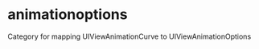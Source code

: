 animationoptions
================

Category for mapping UIViewAnimationCurve to UIViewAnimationOptions
